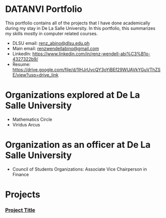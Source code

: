 # DATANVI Portfolio 

This portfolio contains all of the projects that I have done academically during my stay in De La Salle University. In this portfolio, this summarizes my skills mostly in computer related courses.

- DLSU email: renz_abino@dlsu.edu.ph
- Main email: renzwendellabino@gmail.com
- LinkedIn: https://www.linkedin.com/in/renz-wendell-abi%C3%B1o-4327322b9/
- Resume: https://drive.google.com/file/d/1lHJrUvcQY3oYiBEf29WUAVkYGuVThZSE/view?usp=drive_link

# Organizations explored at De La Salle University
- Mathematics Circle
- Viridus Arcus

# Organization as an officer at De La Salle University
- Council of Students Organizations: Associate Vice Chairperson in Finance

# Projects

### [Project Title](#)


